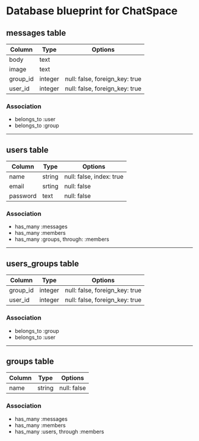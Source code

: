 # Database blueprint for ChatSpace

## messages table

|Column|Type|Options|
|------|----|-------|
|body|text|   |
|image|text|   |
|group_id|integer|null: false, foreign_key: true|
|user_id|integer|null: false, foreign_key: true|

### Association

- belongs_to :user
- belongs_to :group

---

## users table

|Column|Type|Options|
|------|----|-------|
|name|string|null: false, index: true|
|email|srting|null: false|
|password|text|null: false|

### Association

- has_many :messages
- has_many :members
- has_many :groups, through: :members

---

## users_groups table

|Column|Type|Options|
|------|----|-------|
|group_id|integer|null: false, foreign_key: true|
|user_id|integer|null: false, foreign_key: true|

### Association

- belongs_to :group
- belongs_to :user

---

## groups table

|Column|Type|Options|
|------|----|-------|
|name|string|null: false|

### Association

- has_many :messages
- has_many :members
- has_many :users, through :members
